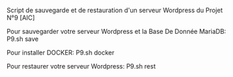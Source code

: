 Script de sauvegarde et de restauration d'un serveur Wordpress du Projet N°9 [AIC]

Pour sauvegarder votre serveur Wordpress et la Base De Donnée MariaDB: P9.sh save

Pour installer DOCKER: P9.sh docker

Pour restaurer votre serveur Wordpress: P9.sh rest
